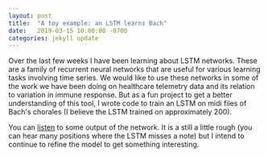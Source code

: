 ```yaml
---
layout: post
title:  "A toy example: an LSTM learns Bach"
date:   2019-03-15 10:00:00 -0700
categories: jekyll update
---
```


Over the last few weeks I have been learning about LSTM networks. These are a family of recurrent neural networks that are useful for various learning tasks involving time series. We would like to use these networks in some of the work we have been doing on healthcare telemetry data and its relation to variation in immune response. But as a fun project to get a better understanding of this tool, I wrote code to train an LSTM on midi files of Bach's chorales (I believe the LSTM trained on approximately 200).  

You can [listen](https://soundcloud.com/user-105394224/an-lstm-wanders-off-on-a-bach) to some output of the network. It is a still a little rough (you can hear many positions where the LSTM misses a note) but I intend to continue to refine the model to get something interesting.
